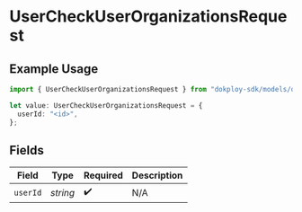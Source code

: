 # UserCheckUserOrganizationsRequest

## Example Usage

```typescript
import { UserCheckUserOrganizationsRequest } from "dokploy-sdk/models/operations";

let value: UserCheckUserOrganizationsRequest = {
  userId: "<id>",
};
```

## Fields

| Field              | Type               | Required           | Description        |
| ------------------ | ------------------ | ------------------ | ------------------ |
| `userId`           | *string*           | :heavy_check_mark: | N/A                |